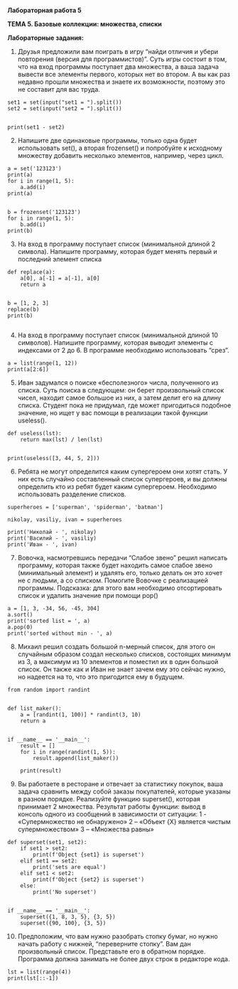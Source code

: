 ﻿**Лабораторная работа 5**

**ТЕМА 5. Базовые коллекции: множества, списки**

**Лабораторные задания:**

1) Друзья предложили вам поиграть в игру “найди отличия и убери
   повторения (версия для программистов)”. Суть игры состоит в том, что
   на вход программы поступает два множества, а ваша задача вывести
   все элементы первого, которых нет во втором. А вы как раз недавно
   прошли множества и знаете их возможности, поэтому это не составит
   для вас труда.
```
set1 = set(input("set1 = ").split())
set2 = set(input("set2 = ").split())


print(set1 - set2)
```
2) Напишите две одинаковые программы, только одна будет использовать
   set(), а вторая frozenset() и попробуйте к исходному множеству
   добавить несколько элементов, например, через цикл.

```
a = set('123123')
print(a)
for i in range(1, 5):
    a.add(i)
print(a)


b = frozenset('123123')
for i in range(1, 5):
    b.add(i)
print(b)

```

3) На вход в программу поступает список (минимальной длиной 2
   символа). Напишите программу, которая будет менять первый и
   последний элемент списка
```
def replace(a):
    a[0], a[-1] = a[-1], a[0]
    return a


b = [1, 2, 3]
replace(b)
print(b)


```
4) На вход в программу поступает список (минимальной длиной 10
   символов). Напишите программу, которая выводит элементы с
   индексами от 2 до 6. В программе необходимо использовать “срез”.
```
a = list(range(1, 12))
print(a[2:6])

```

5) Иван задумался о поиске «бесполезного» числа, полученного из
   списка. Суть поиска в следующем: он берет произвольный список
   чисел, находит самое большое из них, а затем делит его на длину
   списка. Студент пока не придумал, где может пригодиться подобное
   значение, но ищет у вас помощи в реализации такой функции useless().
```
def useless(lst):
    return max(lst) / len(lst)


print(useless([3, 44, 5, 2]))

```
6) Ребята не могут определится каким супергероем они хотят стать. У них
   есть случайно составленный список супергероев, и вы должны
   определить кто из ребят будет каким супергероем. Необходимо
   использовать разделение списков.
```
superheroes = ['superman', 'spiderman', 'batman']

nikolay, vasiliy, ivan = superheroes

print('Николай - ', nikolay)
print('Василий - ', vasiliy)
print('Иван - ', ivan)

```
7) Вовочка, насмотревшись передачи “Слабое звено” решил написать
   программу, которая также будет находить самое слабое звено
   (минимальный элемент) и удалять его, только делать он это хочет не с
   людьми, а со списком. Помогите Вовочке с реализацией программы.
   Подсказка: для этого вам необходимо отсортировать список и удалить
   значение при помощи pop()
```
a = [1, 3, -34, 56, -45, 304]
a.sort()
print('sorted list = ', a)
a.pop(0)
print('sorted without min - ', a)
```
8) Михаил решил создать большой n-мерный список, для этого он
   случайным образом создал несколько списков, состоящих минимум из
   3, а максимум из 10 элементов и поместил их в один большой список.
   Он также как и Иван не знает зачем ему это сейчас нужно, но надеется
   на то, что это пригодится ему в будущем.
```
from random import randint


def list_maker():
    a = [randint(1, 100)] * randint(3, 10)
    return a


if __name__ == '__main__':
    result = []
    for i in range(randint(1, 5)):
        result.append(list_maker())

    print(result)

```
9) Вы работаете в ресторане и отвечает за статистику покупок, ваша
   задача сравнить между собой заказы покупателей, которые указаны в
   разном порядке. Реализуйте функцию superset(), которая принимает 2
   множества. Результат работы функции: вывод в консоль одного из
   сообщений в зависимости от ситуации:
   1 - «Супермножество не обнаружено»
   2 – «Объект {X} является чистым супермножеством»
   3 – «Множества равны»
```
def superset(set1, set2):
    if set1 > set2:
        print(f'Object {set1} is superset')
    elif set1 == set2:
        print('sets are equal')
    elif set1 < set2:
        print(f'Object {set2} is superset')
    else:
        print('No superset')


if __name__ == '__main__':
    superset({1, 8, 3, 5}, {3, 5})
    superset({90, 100}, {3, 5})

```
10) Предположим, что вам нужно разобрать стопку бумаг, но нужно
    начать работу с нижней, “переверните стопку”. Вам дан произвольный
    список. Представьте его в обратном порядке. Программа должна
    занимать не более двух строк в редакторе кода.
```
lst = list(range(4))
print(lst[::-1])
```
